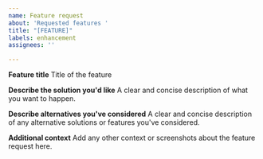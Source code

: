 ```yaml
---
name: Feature request
about: 'Requested features '
title: "[FEATURE]"
labels: enhancement
assignees: ''

---
```


**Feature title**
Title of the feature

**Describe the solution you'd like**
A clear and concise description of what you want to happen.

**Describe alternatives you've considered**
A clear and concise description of any alternative solutions or features you've considered.

**Additional context**
Add any other context or screenshots about the feature request here.
